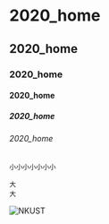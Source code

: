 # 2020_home
## 2020_home
### 2020_home
#### 2020_home
##### 2020_home
###### 2020_home

`小小小小小小小`

```
大
大
```


![NKUST](NKUST.png"NKUST")
